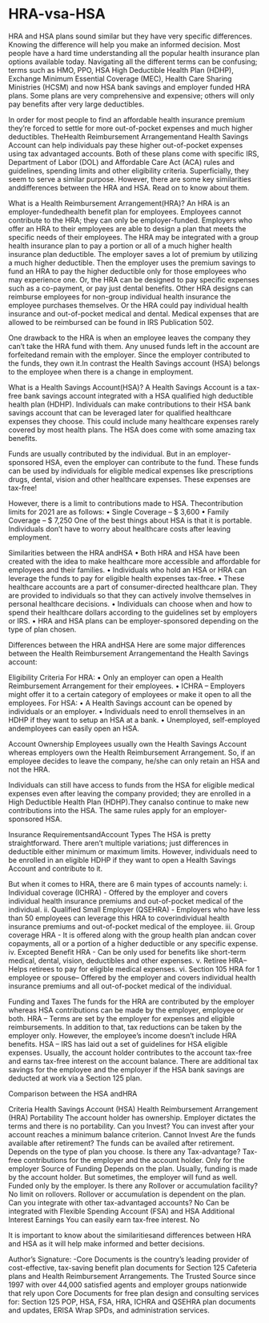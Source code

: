 # HRA-vsa-HSA
HRA and HSA plans sound similar but they have very specific differences. Knowing the difference will help you make an informed decision.
Most people have a hard time understanding all the popular health insurance plan options available today.  Navigating all the different terms can be confusing; terms such as HMO, PPO, HSA High Deductible Health Plan (HDHP), Exchange Minimum Essential Coverage (MEC), Health Care Sharing Ministries (HCSM) and now HSA bank savings and employer funded HRA plans. Some plans are very comprehensive and expensive; others will only pay benefits after very large deductibles.

In order for most people to find an affordable health insurance premium they’re forced to settle for more out-of-pocket expenses and much higher deductibles.  TheHealth Reimbursement Arrangementand Health Savings Account can help individuals pay these higher out-of-pocket expenses using tax advantaged accounts. Both of these plans come with specific IRS, Department of Labor (DOL) and Affordable Care Act (ACA) rules and guidelines, spending limits and other eligibility criteria. Superficially, they seem to serve a similar purpose. However, there are some key similarities anddifferences between the HRA and HSA. Read on to know about them.

What is a Health Reimbursement Arrangement(HRA)?
An HRA is an employer-fundedhealth benefit plan for employees. Employees cannot contribute to the HRA; they can only be employer-funded. Employers who offer an HRA to their employees are able to design a plan that meets the specific needs of their employees. The HRA may be integrated with a group health insurance plan to pay a portion or all of a much higher health insurance plan deductible. The employer saves a lot of premium by utilizing a much higher deductible.  Then the employer uses the premium savings to fund an HRA to pay the higher deductible only for those employees who may experience one. Or, the HRA can be designed to pay specific expenses such as a co-payment, or pay just dental benefits. Other HRA designs can reimburse employees for non-group individual health insurance the employee purchases themselves. Or the HRA could pay individual health insurance and out-of-pocket medical and dental. Medical expenses that are allowed to be reimbursed can be found in IRS Publication 502. 

One drawback to the HRA is when an employee leaves the company they can’t take the HRA fund with them. Any unused funds left in the account are forfeitedand remain with the employer. Since the employer contributed to the funds, they own it.In contrast the Health Savings account (HSA) belongs to the employee when there is a change in employment. 

What is a Health Savings Account(HSA)?
A Health Savings Account is a tax-free bank savings account integrated with a HSA qualified high deductible health plan (HDHP).  Individuals can make contributions to their HSA bank savings account that can be leveraged later for qualified healthcare expenses they choose. This could include many healthcare expenses rarely covered by most health plans. The HSA does come with some amazing tax benefits.

Funds are usually contributed by the individual. But in an employer-sponsored HSA, even the employer can contribute to the fund. These funds can be used by individuals for eligible medical expenses like prescriptions drugs, dental, vision and other healthcare expenses. These expenses are tax-free!

However, there is a limit to contributions made to HSA. Thecontribution limits for 2021 are as follows:
•	Single Coverage – $ 3,600
•	Family Coverage – $ 7,250
One of the best things about HSA is that it is portable. Individuals don’t have to worry about healthcare costs after leaving employment. 

Similarities between the HRA andHSA 
•	Both HRA and HSA have been created with the idea to make healthcare more accessible and affordable for employees and their families.
•	Individuals who hold an HSA or HRA can leverage the funds to pay for eligible health expenses tax-free.
•	These healthcare accounts are a part of consumer-directed healthcare plan. They are provided to individuals so that they can actively involve themselves in personal healthcare decisions.
•	Individuals can choose when and how to spend their healthcare dollars according to the guidelines set by employers or IRS.
•	HRA and HSA plans can be employer-sponsored depending on the type of plan chosen.

Differences between the HRA andHSA
Here are some major differences between the Health Reimbursement Arrangementand the Health Savings account:

Eligibility Criteria
For HRA:
•	Only an employer can open a Health Reimbursement Arrangement for their employees.
•	ICHRA – Employers might offer it to a certain category of employees or make it open to all the employees.
For HSA:
•	A Health Savings account can be opened by individuals or an employer.
•	Individuals need to enroll themselves in an HDHP if they want to setup an HSA at a bank.
•	Unemployed, self-employed andemployees can easily open an HSA.

Account Ownership
Employees usually own the Health Savings Account whereas employers own the Health Reimbursement Arrangement. So, if an employee decides to leave the company, he/she can only retain an HSA and not the HRA.

Individuals can still have access to funds from the HSA for eligible medical expenses even after leaving the company provided; they are enrolled in a High Deductible Health Plan (HDHP).They canalso continue to make new contributions into the HSA. The same rules apply for an employer-sponsored HSA.

Insurance RequirementsandAccount Types
The HSA is pretty straightforward. There aren’t multiple variations; just differences in deductible either minimum or maximum limits. However, individuals need to be enrolled in an eligible HDHP if they want to open a Health Savings Account and contribute to it.

But when it comes to HRA, there are 6 main types of accounts namely:
i.	Individual coverage (ICHRA) - Offered by the employer and covers individual health insurance premiums and out-of-pocket medical of the individual.
ii.	Qualified Small Employer (QSEHRA) - Employers who have less than 50 employees can leverage this HRA to coverindividual health insurance premiums and out-of-pocket medical of the employee.
iii.	Group coverage HRA - It is offered along with the group health plan andcan cover copayments, all or a portion of a higher deductible or any specific expense.
iv.	Excepted Benefit HRA - Can be only used for benefits like short-term medical, dental, vision, deductibles and other expenses.
v.	Retiree HRA–Helps retirees to pay for eligible medical expenses.
vi.	Section 105 HRA for 1 employee or spouse– Offered by the employer and covers individual health insurance premiums and all out-of-pocket medical of the individual.

Funding and Taxes
The funds for the HRA are contributed by the employer whereas HSA contributions can be made by the employer, employee or both.
HRA – Terms are set by the employer for expenses and eligible reimbursements. In addition to that, tax reductions can be taken by the employer only. However, the employee’s income doesn’t include HRA benefits.
HSA – IRS has laid out a set of guidelines for HSA eligible expenses. Usually, the account holder contributes to the account tax-free and earns tax-free interest on the account balance.  There are additional tax savings for the employee and the employer if the HSA bank savings are deducted at work via a Section 125 plan.

Comparison between the HSA andHRA

Criteria	Health Savings Account (HSA)	Health Reimbursement Arrangement (HRA)
Portability	The account holder has ownership.	Employer dictates the terms and there is no portability.
Can you Invest?	You can invest after your account reaches a minimum balance criterion.	Cannot Invest
Are the funds available after retirement? 	The funds can be availed after retirement.	Depends on the type of plan you choose.
Is there any Tax-advantage?	Tax-free contributions for the employer and the account holder.	Only for the employer
Source of Funding	Depends on the plan. Usually, funding is made by the account holder. But sometimes, the employer will fund as well. 	Funded only by the employer.
Is there any Rollover or accumulation facility?	No limit on rollovers.	Rollover or accumulation is dependent on the plan.
Can you integrate with other tax-advantaged accounts?	No	Can be integrated with Flexible Spending Account (FSA) and HSA
Additional Interest Earnings	You can easily earn tax-free interest.	No

It is important to know about the similaritiesand differences between HRA and HSA as it will help make informed and better decisions.

Author’s Signature: -Core Documents is the country’s leading provider of cost-effective, tax-saving benefit plan documents for Section 125 Cafeteria plans and Health Reimbursement Arrangements. The Trusted Source since 1997 with over 44,000 satisfied agents and employer groups nationwide that rely upon Core Documents for free plan design and consulting services for: Section 125 POP, HSA, FSA, HRA, ICHRA and QSEHRA plan documents and updates, ERISA Wrap SPDs, and administration services.

